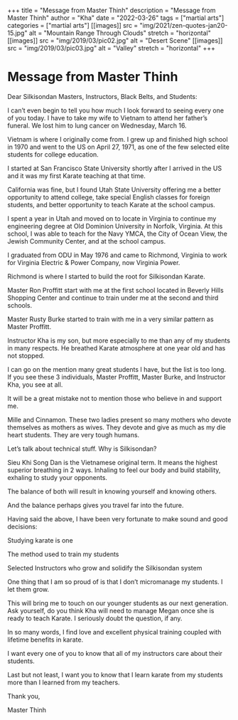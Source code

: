 +++
title = "Message from Master Thinh"
description = "Message from Master Thinh"
author = "Kha"
date = "2022-03-26"
tags = ["martial arts"]
categories = ["martial arts"]
[[images]]
  src = "img/2021/zen-quotes-jan20-15.jpg"
  alt = "Mountain Range Through Clouds"
  stretch = "horizontal"
[[images]]
  src = "img/2019/03/pic02.jpg"
  alt = "Desert Scene"
[[images]]
  src = "img/2019/03/pic03.jpg"
  alt = "Valley"
  stretch = "horizontal"
+++


# Message from Master Thinh

Dear Silkisondan Masters, Instructors, Black Belts, and Students:


I can’t even begin to tell you how much I look forward to seeing every one of you today.  I have to take my wife to Vietnam to attend her father’s funeral.  We lost him to lung cancer on Wednesday, March 16.


Vietnam is where I originally come from. I grew up and finished high school in 1970 and went to the US on April 27, 1971, as one of the few selected elite students for college education.


I started at San Francisco State University shortly after I arrived in the US and it was my first Karate teaching at that time.


California was fine, but I found Utah State University offering me a better opportunity to attend college, take special English classes for foreign students, and better opportunity to teach Karate at the school campus.


I spent a year in Utah and moved on to locate in Virginia to continue my engineering degree at Old Dominion University in Norfolk, Virginia. At this school, I was able to teach for the Navy YMCA, the City of Ocean View, the Jewish Community Center, and at the school campus.


I graduated from ODU in May 1976 and came to Richmond, Virginia to work for Virginia Electric & Power Company, now Virginia Power.  


Richmond is where I started to build the root for Silkisondan Karate.


Master Ron Proffitt start with me at the first school located in Beverly Hills Shopping Center and continue to train under me at the second and third schools.


Master Rusty Burke started to train with me in a very similar pattern as Master Proffitt.


Instructor Kha is my son, but more especially to me than any of my students in many respects.  He breathed Karate atmosphere at one year old and has not stopped.


I can go on the mention many great students I have, but the list is too long.  If you see these 3 individuals, Master Proffitt, Master Burke, and Instructor Kha, you see at all.


It will be a great mistake not to mention those who believe in and support me.


Mille and Cinnamon.  These two ladies present so many mothers who devote themselves as mothers as wives.  They devote and give as much as my die heart students.  They are very tough humans.


Let’s talk about technical stuff.  Why is Silkisondan?


Sieu Khi Song Dan is the Vietnamese original term.  It means the highest superior breathing in 2 ways.  Inhaling to feel our body and build stability, exhaling to study your opponents.


The balance of both will result in knowing yourself and knowing others.


And the balance perhaps gives you travel far into the future.


Having said the above, I have been very fortunate to make sound and good decisions:


Studying karate is one

The method used to train my students 

Selected Instructors who grow and solidify the Silkisondan system 


One thing that I am so proud of is that I don’t micromanage my students.  I let them grow.


This will bring me to touch on our younger students as our next generation.  Ask yourself,  do you think Kha will need to manage Megan once she is ready to teach Karate.  I seriously doubt the question, if any.


In so many words, I find love and excellent physical training coupled with lifetime benefits in karate. 


I want every one of you to know that all of my instructors care about their students.


Last but not least, I want you to know that I learn karate from my students more than I learned from my teachers.


Thank you,


Master Thinh
